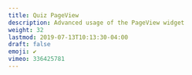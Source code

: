 ```yaml
---
title: Quiz PageView
description: Advanced usage of the PageView widget
weight: 32
lastmod: 2019-07-13T10:13:30-04:00
draft: false
emoji: ✔️
vimeo: 336425781
---
```

